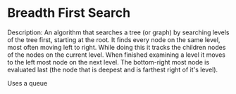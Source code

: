 # Breadth First Search
Description:
An algorithm that searches a tree (or graph) by searching levels of the tree first, starting at the root.
It finds every node on the same level, most often moving left to right.
While doing this it tracks the children nodes of the nodes on the current level.
When finished examining a level it moves to the left most node on the next level.
The bottom-right most node is evaluated last (the node that is deepest and is farthest right of it's level).

Uses a queue

